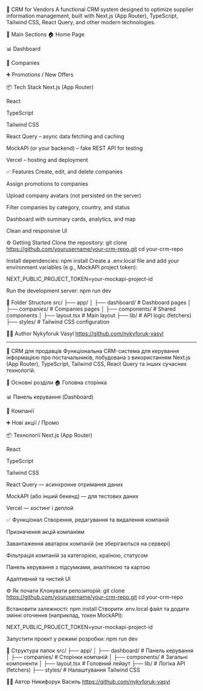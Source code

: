 🧾 CRM for Vendors
A functional CRM system designed to optimize supplier information management, built with Next.js (App Router), TypeScript, Tailwind CSS, React Query, and other modern technologies.

🧭 Main Sections
🏠 Home Page

📊 Dashboard

🏢 Companies

➕ Promotions / New Offers

📦 Tech Stack
Next.js (App Router)

React

TypeScript

Tailwind CSS

React Query – async data fetching and caching

MockAPI (or your backend) – fake REST API for testing

Vercel – hosting and deployment

✅ Features
Create, edit, and delete companies

Assign promotions to companies

Upload company avatars (not persisted on the server)

Filter companies by category, country, and status

Dashboard with summary cards, analytics, and map

Clean and responsive UI

⚙️ Getting Started
Clone the repository:
git clone https://github.com/yourusername/your-crm-repo.git
cd your-crm-repo

Install dependencies:
npm install
Create a .env.local file and add your environment variables (e.g., MockAPI project token):

NEXT_PUBLIC_PROJECT_TOKEN=your-mockapi-project-id

Run the development server:
npm run dev

📁 Folder Structure
src/
├── app/
│ ├── dashboard/ # Dashboard pages
│ ├── companies/ # Companies pages
│ ├── components/ # Shared components
│ ├── layout.tsx # Main layout
├── lib/ # API logic (fetchers)
├── styles/ # Tailwind CSS configuration

👨‍💻 Author
Nykyforuk Vasyl
https://github.com/nykyforuk-vasyl

---

🧾 CRM для продавців
Функціональна CRM-система для керування інформацією про постачальників, побудована з використанням Next.js (App Router), TypeScript, Tailwind CSS, React Query та інших сучасних технологій.

🧭 Основні розділи
🏠 Головна сторінка

📊 Панель керування (Dashboard)

🏢 Компанії

➕ Нові акції / Промо

📦 Технології
Next.js (App Router)

React

TypeScript

Tailwind CSS

React Query — асинхронне отримання даних

MockAPI (або інший бекенд) — для тестових даних

Vercel — хостинг і деплой

✅ Функціонал
Створення, редагування та видалення компаній

Призначення акцій компаніям

Завантаження аватарок компаній (не зберігаються на сервері)

Фільтрація компаній за категорією, країною, статусом

Панель керування з підсумками, аналітикою та картою

Адаптивний та чистий UI

⚙️ Як почати
Клонувати репозиторій:
git clone https://github.com/yourusername/your-crm-repo.git
cd your-crm-repo

Встановити залежності:
npm install
Створити .env.local файл та додати змінні оточення (наприклад, токен MockAPI):

NEXT_PUBLIC_PROJECT_TOKEN=your-mockapi-project-id

Запустити проект у режимі розробки:
npm run dev

📁 Структура папок
src/
├── app/
│ ├── dashboard/ # Панель керування
│ ├── companies/ # Сторінки компаній
│ ├── components/ # Загальні компоненти
│ ├── layout.tsx # Головний лейаут
├── lib/ # Логіка API (fetchers)
├── styles/ # Налаштування Tailwind CSS

👨‍💻 Автор
Никифорук Василь
https://github.com/nykyforuk-vasyl
